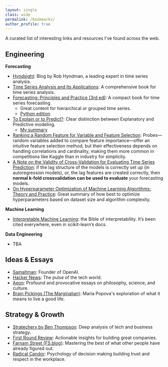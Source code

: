 ```yaml
---
layout: single
class: wide
permalink: /bookmarks/
author_profile: true
---
```


A curated list of interesting links and resources I've found across the web.

## Engineering

**Forecasting**
- [Hyndsight](https://robjhyndman.com/hyndsight/): Blog by Rob Hyndman, a leading expert in time series analysis.
- [Time Series Analysis and Its Applications](http://www.stat.ucla.edu/~frederic/415/S23/tsa4.pdf): A comprehensive book for time series analysis.
- [Forecasting: Principles and Practice (3rd ed)](https://otexts.com/fpp3/): A compact book for time series forecasting.
  - Great content for hierarchical or grouped time series.
  - [Python edition](https://otexts.com/fpppy/nbs/11-hierarchical-forecasting.html)
- [To Explain or to Predict?](https://projecteuclid.org/journals/statistical-science/volume-25/issue-3/To-Explain-or-to-Predict/10.1214/10-STS330.full): Clear distinction between Explanatory and Predictive modeling.
  - [My summary](../_posts/2025-07-16-ExplanatoryvsPredictiveModeling.md)
- [Ranking a Random Feature for Variable and Feature Selection](https://jmlr.org/papers/volume3/stoppiglia03a/stoppiglia03a.pdf): Probes—random variables added to compare feature importance—offer an intuitive feature selection method, but their effectiveness depends on handling correlations and cardinality, making them more common in competitions like Kaggle than in industry for simplicity.
- [A Note on the Validity of Cross-Validation for Evaluating Time Series Prediction](https://www.monash.edu/business/econometrics-and-business-statistics/research/publications/ebs/wp10-15.pdf): if the lag structure of the models is correctly set up (in autoregression models), or, the lag features are created correctly, then **normal k-fold crossvalidation can be used to evaluate** your forecasting models.
- [On Hyperparameter Optimization of Machine Learning Algorithms: Theory and Practice](https://arxiv.org/pdf/2007.15745): Great summary of how best to optimize hyperparameters based on dataset size and algorithm complexity.


**Machine Learning**
- [Interpretable Machine Learning](https://originalstatic.aminer.cn/misc/pdf/Molnar-interpretable-machine-learning_compressed.pdf): the Bible of interpretability. It’s been cited everywhere, even in scikit-learn’s docs.

**Data Engineering**
- TBA

## Ideas & Essays

- [Samaltman](https://blog.samaltman.com/reflections): Founder of OpenAI.
- [Hacker News](https://news.ycombinator.com/): The pulse of the tech world.
- [Aeon](https://aeon.co/): Profound and provocative essays on philosophy, science, and culture.
- [Brain Pickings (The Marginalian)](https://www.themarginalian.org/): Maria Popova's exploration of what it means to live a good life.

## Strategy & Growth

- [Stratechery by Ben Thompson](https://stratechery.com/): Deep analysis of tech and business strategy.
- [First Round Review](https://review.firstround.com/): Actionable insights for building great companies.
- [Farnam Street (FS.blog)](https://fs.blog/): Mastering the best of what other people have already figured out.
- [Radical Candor](https://radicalcandor.com/): Psychology of decision making building trust and respect in the workplace.
